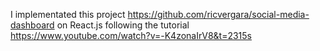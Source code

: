 I implementated this project https://github.com/ricvergara/social-media-dashboard on React.js following the tutorial https://www.youtube.com/watch?v=-K4zonaIrV8&t=2315s